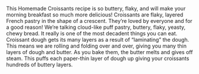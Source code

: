 This Homemade Croissants recipe is so buttery, flaky, and will make your morning breakfast so much more delicious! Croissants are flaky, layered French pastry in the shape of a crescent. They’re loved by everyone and for a good reason! We’re talking cloud-like puff pastry, buttery, flaky, yeasty, chewy bread. It really is one of the most decadent things you can eat. Croissant dough gets its many layers as a result of “laminating” the dough. This means we are rolling and folding over and over, giving you many thin layers of dough and butter. As you bake them, the butter melts and gives off steam. This puffs each paper-thin layer of dough up giving your croissants hundreds of buttery layers.
